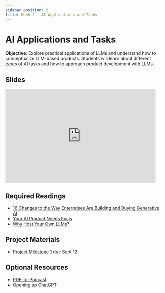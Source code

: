 ```yaml
---
sidebar_position: 2
title: Week 2 - AI Applications and Tasks
---
```


# AI Applications and Tasks

**Objective**: Explore practical applications of LLMs and understand how to conceptualize LLM-based products. Students will learn about different types of AI tasks and how to approach product development with LLMs.

## Slides

<iframe src="https://docs.google.com/presentation/d/e/2PACX-1vTOq-sw8zHCBAq47OWDbxgk-Hv8u_En_apHmeKkg3wKKHC36-tvvgY0T1KlSMDbIYmnGdQOIS1WR3V9/embed?start=false&loop=false&delayms=3000" frameborder="0" width="480" height="299" allowfullscreen="true" mozallowfullscreen="true" webkitallowfullscreen="true"></iframe>

## Required Readings
- [16 Changes to the Way Enterprises Are Building and Buying Generative AI](https://a16z.com/generative-ai-enterprise-2024/)
- [Your AI Product Needs Evals](https://hamel.dev/blog/posts/evals/)
- [Why Host Your Own LLMs?](https://www.marble.onl/posts/why_host_your_own_llm.html)

## Project Materials
- [Project Milestone 1](../project/milestone1.md) due Sept 12

## Optional Resources
- [PDF-to-Podcast](https://pdf-to-podcast.com/)
- [Opening up ChatGPT](https://opening-up-chatgpt.github.io/)